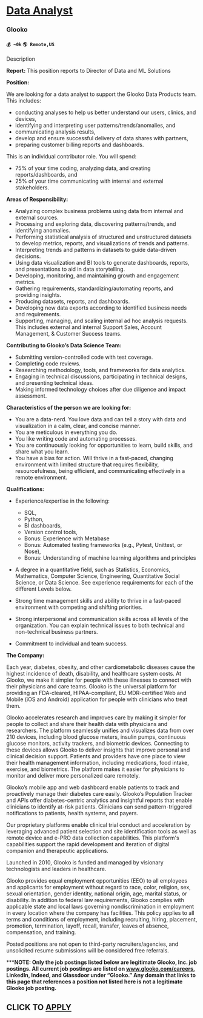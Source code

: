 # [Data Analyst](https://www.remotewlb.com/apply/data-analyst-86277)  
### Glooko  
#### `💰 ~0k` `🌎 Remote,US`  

Description

**Report:** This position reports to Director of Data and ML Solutions

**Position:**

We are looking for a data analyst to support the Glooko Data Products team. This includes:

  * conducting analyses to help us better understand our users, clinics, and devices, 
  * identifying and interpreting user patterns/trends/anomalies, and 
  * communicating analysis results,
  * develop and ensure successful delivery of data shares with partners,
  * preparing customer billing reports and dashboards.

This is an individual contributor role. You will spend:

  * 75% of your time coding, analyzing data, and creating reports/dashboards, and 
  * 25% of your time communicating with internal and external stakeholders.

**Areas of Responsibility:**

  * Analyzing complex business problems using data from internal and external sources. 
  * Processing and exploring data, discovering patterns/trends, and identifying anomalies.
  * Performing statistical analysis of structured and unstructured datasets to develop metrics, reports, and visualizations of trends and patterns.
  * Interpreting trends and patterns in datasets to guide data-driven decisions. 
  * Using data visualization and BI tools to generate dashboards, reports, and presentations to aid in data storytelling.
  * Developing, monitoring, and maintaining growth and engagement metrics.
  * Gathering requirements, standardizing/automating reports, and providing insights.
  * Producing datasets, reports, and dashboards. 
  * Developing new data exports according to identified business needs and requirements.
  * Supporting, managing, and scaling internal ad hoc analysis requests. This includes external and internal Support Sales, Account Management, & Customer Success teams.

**Contributing to Glooko’s Data Science Team:**

  * Submitting version-controlled code with test coverage. 
  * Completing code reviews.
  * Researching methodology, tools, and frameworks for data analytics. 
  * Engaging in technical discussions, participating in technical designs, and presenting technical ideas. 
  * Making informed technology choices after due diligence and impact assessment.

**Characteristics of the person we are looking for:**

  * You are a data-nerd. You love data and can tell a story with data and visualization in a calm, clear, and concise manner.
  * You are meticulous in everything you do. 
  * You like writing code and automating processes.
  * You are continuously looking for opportunities to learn, build skills, and share what you learn.
  * You have a bias for action. Will thrive in a fast-paced, changing environment with limited structure that requires flexibility, resourcefulness, being efficient, and communicating effectively in a remote environment.

**Qualifications:**

  * Experience/expertise in the following:
    * SQL, 
    * Python, 
    * BI dashboards, 
    * Version control tools, 
    * Bonus: Experience with Metabase
    * Bonus: Automated testing frameworks (e.g., Pytest, Unittest, or Nose), 
    * Bonus: Understanding of machine learning algorithms and principles

  * A degree in a quantitative field, such as Statistics, Economics, Mathematics, Computer Science, Engineering, Quantitative Social Science, or Data Science. See experience requirements for each of the different Levels below.
  * Strong time management skills and ability to thrive in a fast-paced environment with competing and shifting priorities.
  * Strong interpersonal and communication skills across all levels of the organization. You can explain technical issues to both technical and non-technical business partners.
  * Commitment to individual and team success. 

**The Company:**

Each year, diabetes, obesity, and other cardiometabolic diseases cause the highest incidence of death, disability, and healthcare system costs. At Glooko, we make it simpler for people with these illnesses to connect with their physicians and care teams. Glooko is the universal platform for providing an FDA-cleared, HIPAA-compliant, EU MDR-certified Web and Mobile (iOS and Android) application for people with clinicians who treat them.

Glooko accelerates research and improves care by making it simpler for people to collect and share their health data with physicians and researchers. The platform seamlessly unifies and visualizes data from over 210 devices, including blood glucose meters, insulin pumps, continuous glucose monitors, activity trackers, and biometric devices. Connecting to these devices allows Glooko to deliver insights that improve personal and clinical decision support. Patients and providers have one place to view their health management information, including medications, food intake, exercise, and biometrics. The platform makes it easier for physicians to monitor and deliver more personalized care remotely.

Glooko’s mobile app and web dashboard enable patients to track and proactively manage their diabetes care easily. Glooko’s Population Tracker and APIs offer diabetes-centric analytics and insightful reports that enable clinicians to identify at-risk patients. Clinicians can send pattern-triggered notifications to patients, health systems, and payers.

Our proprietary platforms enable clinical trial conduct and acceleration by leveraging advanced patient selection and site identification tools as well as remote device and e-PRO data collection capabilities. This platform's capabilities support the rapid development and iteration of digital companion and therapeutic applications.

Launched in 2010, Glooko is funded and managed by visionary technologists and leaders in healthcare.

Glooko provides equal employment opportunities (EEO) to all employees and applicants for employment without regard to race, color, religion, sex, sexual orientation, gender identity, national origin, age, marital status, or disability. In addition to federal law requirements, Glooko complies with applicable state and local laws governing nondiscrimination in employment in every location where the company has facilities. This policy applies to all terms and conditions of employment, including recruiting, hiring, placement, promotion, termination, layoff, recall, transfer, leaves of absence, compensation, and training.

Posted positions are not open to third-party recruiters/agencies, and unsolicited resume submissions will be considered free referrals.

*****NOTE: Only the job postings listed below are legitimate Glooko, Inc. job postings. All current job postings are listed on www.glooko.com/careers, LinkedIn, Indeed, and Glassdoor under “Glooko.” Any domain that links to this page that references a position not listed here is not a legitimate Glooko job posting.**

  
## CLICK TO [APPLY](https://www.remotewlb.com/apply/data-analyst-86277)

